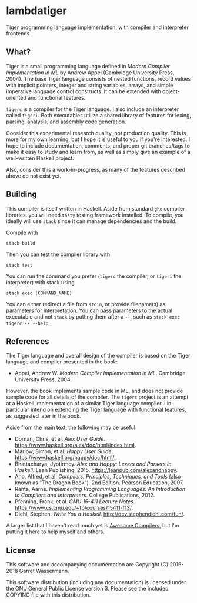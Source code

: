 lambdatiger
===========

Tiger programming language implementation, with compiler and interpreter frontends

What?
-----

Tiger is a small programming language defined in _Modern Compiler Implementation in ML_ by Andrew Appel (Cambridge University Press, 2004). The base Tiger language consists of nested functions, record values with implicit pointers, integer and string variables, arrays, and simple imperative language control constructs. It can be extended with object-oriented and functional features.

`tigerc` is a compiler for the Tiger language. I also include an interpreter called `tigeri`. Both executables utilize a shared library of features for lexing, parsing, analysis, and assembly code generation.

Consider this experimental research quality, not production quality. This is more for my own learning, but I hope it is useful to you if you're interested. I hope to include documentation, comments, and proper git branches/tags to make it easy to study and learn from, as well as simply give an example of a well-written Haskell project.

Also, consider this a work-in-progress, as many of the features described above do not exist yet.

Building
--------

This compiler is itself written in Haskell. Aside from standard `ghc` compiler libraries, you will need `tasty` testing framework installed. To compile, you ideally will use `stack` since it can manage dependencies and the build.

Compile with

    stack build 

Then you can test the compiler library with

    stack test
    
You can run the command you prefer (`tigerc` the compiler, or `tigeri` the interpreter) with stack using

    stack exec (COMMAND_NAME)
    
You can either redirect a file from `stdin`, or provide filename(s) as parameters for interpretation. You can pass parameters to the actual executable and not `stack` by putting them after a `--`, such as `stack exec tigerc -- --help`.
    
References
----------

The Tiger language and overall design of the compiler is based on the Tiger language and compiler presented in the book:

* Appel, Andrew W. _Modern Compiler Implementation in ML_. Cambridge University Press, 2004.

However, the book implements sample code in ML, and does not provide sample code for all details of the compiler.
The `tigerc` project is an attempt at a Haskell implementation of a similar Tiger language compiler. I in particular intend on extending the Tiger language with functional features, as suggested later in the book.

Aside from the main text, the following may be useful:

* Dornan, Chris, et al. _Alex User Guide_. <https://www.haskell.org/alex/doc/html/index.html>.
* Marlow, Simon, et al. _Happy User Guide_. <https://www.haskell.org/happy/doc/html/>.
* Bhattacharya, Jyotirmoy. _Alex and Happy: Lexers and Parsers in Haskell_. Lean Publishing, 2015. <https://leanpub.com/alexandhappy>.
* Aho, Alfred, et al. _Compilers: Principles, Techniques, and Tools_ (also known as "The Dragon Book"). 2nd Edition. Pearson Education, 2007.
* Ranta, Aarne. _Implementing Programming Languages: An Introduction to Compilers and Interpreters_. College Publications, 2012.
* Pfenning, Frank, et al. _CMU 15-411 Lecture Notes_. <https://www.cs.cmu.edu/~fp/courses/15411-f13/>.
* Diehl, Stephen. _Write You a Haskell_. <http://dev.stephendiehl.com/fun/>.

A larger list that I haven't read much yet is [Awesome Compilers](https://github.com/aalhour/awesome-compilers), but I'm putting it here to help myself and others.

License
-------

This software and accompanying documentation are Copyright (C) 2016-2018 Garret Wassermann.

This software distribution (including any documentation) is licensed under the GNU General Public License version 3. Please see the included COPYING file with this distribution.
